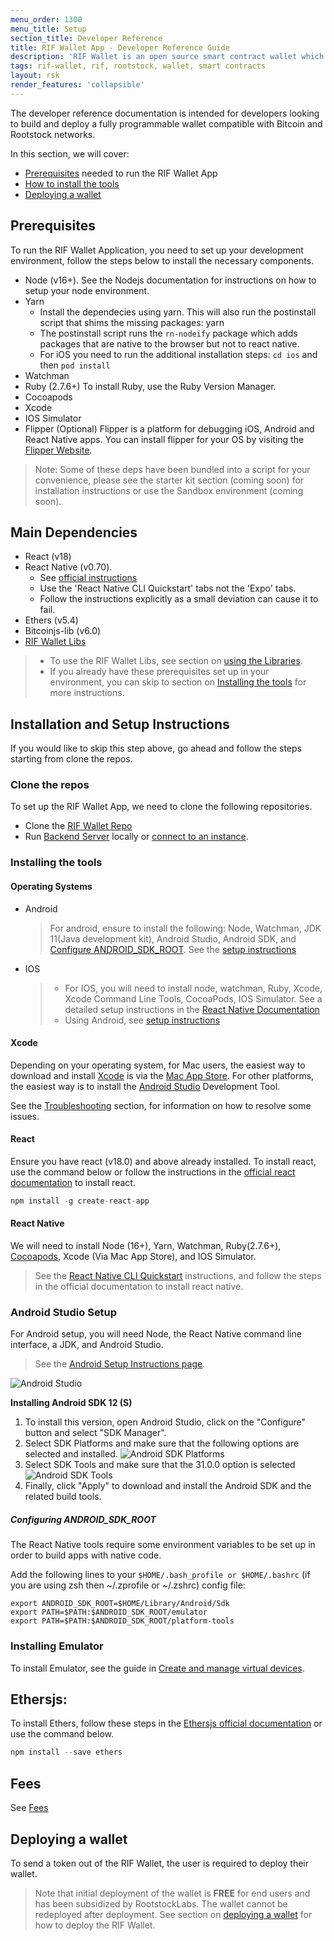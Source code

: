 ```yaml
---
menu_order: 1300
menu_title: Setup
section_title: Developer Reference
title: RIF Wallet App - Developer Reference Guide
description: 'RIF Wallet is an open source smart contract wallet which enables businesses to create and deploy fully customizable on-chain wallets'
tags: rif-wallet, rif, rootstock, wallet, smart contracts
layout: rsk
render_features: 'collapsible'
---
```


The developer reference documentation is intended for developers looking to build and deploy a fully programmable wallet compatible with Bitcoin and Rootstock networks. 

In this section, we will cover:
 
* [Prerequisites](#prerequisites) needed to run the RIF Wallet App
* [How to install the tools](#installing-the-tools)
* [Deploying a wallet](#deploying-a-wallet)

## Prerequisites

To run the RIF Wallet Application, you need to set up your development environment, follow the steps below to install the necessary components. 

* Node (v16+). See the Nodejs documentation for instructions on how to setup your node environment.
* Yarn
    * Install the dependecies using yarn. This will also run the postinstall script that shims the missing packages: yarn
    * The postinstall script runs the `rn-nodeify` package which adds packages that are native to the browser but not to react native.
    * For iOS you need to run the additional installation steps: `cd ios` and then `pod install`
* Watchman 
* Ruby (2.7.6+)
    To install Ruby, use the Ruby Version Manager.
* Cocoapods
* Xcode
* IOS Simulator
* Flipper (Optional)
    Flipper is a platform for debugging iOS, Android and React Native apps.  You can install flipper for your OS by visiting the [Flipper Website](https://fbflipper.com/).

> Note: Some of these deps have been bundled into a script for your convenience, please see the starter kit section (coming soon) for installation instructions or use the Sandbox environment (coming soon).

## Main Dependencies
* React (v18)
* React Native (v0.70). 
    * See [official instructions](https://reactnative.dev/docs/environment-setup)
    * Use the 'React Native CLI Quickstart' tabs not the 'Expo' tabs.
    * Follow the instructions explicitly as a small deviation can cause it to fail.
* Ethers (v5.4)
* Bitcoinjs-lib (v6.0)
* [RIF Wallet Libs](https://github.com/rsksmart/rif-wallet-libs)

> - To use the RIF Wallet Libs, see section on [using the Libraries](/rif/wallet/dev-reference/rif-wallet-libs/).
> - If you already have these prerequisites set up in your environment, you can skip to section on [Installing the tools](/rif/wallet/dev-reference/#installing-the-tools) for more instructions.

## Installation and Setup Instructions

If you would like to skip this step above, go ahead and follow the steps starting from clone the repos.

### Clone the repos

To set up the RIF Wallet App, we need to clone the following repositories.

* Clone the [RIF Wallet Repo](https://github.com/rsksmart/rif-wallet)
* Run [Backend Server](https://github.com/rsksmart/rif-wallet-services) locally or [connect to an instance](/rif/wallet/dev-reference/getting-started#connect-to-an-instance).

### Installing the tools

#### Operating Systems

[](#top "collapsible")
- Android
  > For android, ensure to install the following: Node, Watchman, JDK 11(Java development kit), Android Studio, Android SDK, and [Configure ANDROID_SDK_ROOT](#configuring-android_sdk_root). See the [setup instructions](https://reactnative.dev/docs/0.70/environment-setup?platform=android)
- IOS
   > - For IOS, you will need to install node, watchman, Ruby, Xcode, Xcode Command Line Tools, CocoaPods, IOS Simulator. See a detailed setup instructions in the [React Native Documentation](https://reactnative.dev/docs/environment-setup?platform=ios)
   > - Using Android, see [setup instructions](https://reactnative.dev/docs/environment-setup?os=macos&platform=android&guide=native)

#### Xcode

Depending on your operating system, for Mac users, the easiest way to download and install [Xcode](https://developer.apple.com/xcode/resources/) is via the [Mac App Store](https://developer.apple.com/xcode/resources/). For other platforms, the easiest way is to install the [Android Studio](https://developer.android.com/) Development Tool.

See the [Troubleshooting](#troubleshooting) section, for information on how to resolve some issues.

#### React

Ensure you have react (v18.0) and above already installed. To install react, use the command below or follow the instructions in the [official react documentation](https://react.dev/learn/installation) to install react.

```javascript
npm install -g create-react-app
```

#### React Native

We will need to install Node (16+), Yarn, Watchman, Ruby(2.7.6+), [Cocoapods](https://guides.cocoapods.org/using/getting-started.html), Xcode (Via Mac App Store), and IOS Simulator. 

> See the [React Native CLI Quickstart](https://reactnative.dev/docs/environment-setup?guide=native) instructions, and follow the steps in the official documentation to install react native.

### Android Studio Setup

For Android setup, you will need Node, the React Native command line interface, a JDK, and Android Studio. 

> See the [Android Setup Instructions page](https://reactnative.dev/docs/0.70/environment-setup?os=linux&platform=android). 

![Android Studio](/assets/img/rif-wallet/android-studio-setup-banner.png)

**Installing Android SDK 12 (S)**

1. To install this version, open Android Studio, click on the "Configure" button and select "SDK Manager".
2. Select SDK Platforms and make sure that the following options are selected and installed.
![Android SDK Platforms](/assets/img/rif-wallet/android-sdk-platforms.png)
3. Select SDK Tools and make sure that the 31.0.0 option is selected
![Android SDK Tools](/assets/img/rif-wallet/android-select-sdk-tools.png)
4. Finally, click "Apply" to download and install the Android SDK and the related build tools.

##### Configuring ANDROID_SDK_ROOT
The React Native tools require some environment variables to be set up in order to build apps with native code.

Add the following lines to your `$HOME/.bash_profile or $HOME/.bashrc` (if you are using zsh then ~/.zprofile or ~/.zshrc) config file:

```shell
export ANDROID_SDK_ROOT=$HOME/Library/Android/Sdk
export PATH=$PATH:$ANDROID_SDK_ROOT/emulator
export PATH=$PATH:$ANDROID_SDK_ROOT/platform-tools
```

### Installing Emulator

To install Emulator, see the guide in [Create and manage virtual devices](https://developer.android.com/studio/run/managing-avds.html).

## Ethersjs:

To install Ethers, follow these steps in the [Ethersjs official documentation](https://docs.ethers.org/v5/getting-started/#installing) or use the command below.

```javascript
npm install --save ethers
```

## Fees

See [Fees](/rif/wallet/overview#fees)

## Deploying a wallet

To send a token out of the RIF Wallet, the user is required to deploy their wallet. 

> Note that initial deployment of the wallet is **FREE** for end users and has been subsidized by RootstockLabs. The wallet cannot be redeployed after deployment. See section on [deploying a wallet](/rif/wallet/user-guide/deploy-a-wallet/) for how to deploy the RIF Wallet. 